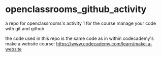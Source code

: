 # openclassrooms_github_activity
a repo for openclassrooms's activity 1 for the course manage your code with git and github

the code used in this repo is the same code as in within codecademy's make a website course:
https://www.codecademy.com/learn/make-a-website
